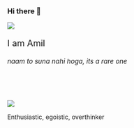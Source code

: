 ### Hi there 👋
<img src="https://media.giphy.com/media/jOV609ljhCAK1tba6u/giphy.gif">
<div>
  <p style="font-size:20px;">I am Amil </p>
  <p style="font-size:15px"><i>naam to suna nahi hoga, its a rare one</i></p>
</div>
</img>

<br><br><br>

<img src="https://media.giphy.com/media/xULW8xIYmhTWW3Rv0Y/giphy.gif"> <div>Enthusiastic, egoistic, overthinker</div> </img>

<!--
**Amil-Gupta/Amil-Gupta** is a ✨ _special_ ✨ repository because its `README.md` (this file) appears on your GitHub profile.

Here are some ideas to get you started:

- 🔭 I’m currently working on ...
- 🌱 I’m currently learning ...
- 👯 I’m looking to collaborate on ...
- 🤔 I’m looking for help with ...
- 💬 Ask me about ...
- 📫 How to reach me: ...
- 😄 Pronouns: ...
- ⚡ Fun fact: ...
-->
